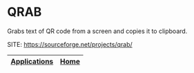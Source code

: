 # QRAB

 Grabs text of QR code from a screen and copies it to clipboard.

 SITE: https://sourceforge.net/projects/qrab/

 | [Applications](https://portable-linux-apps.github.io/apps.html) | [Home](https://portable-linux-apps.github.io)
 | --- | --- |
